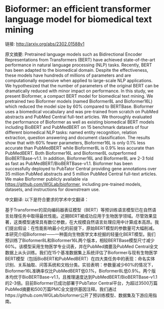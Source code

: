 # Bioformer: an efficient transformer language model for biomedical text mining

链接: http://arxiv.org/abs/2302.01588v1

原文摘要:
Pretrained language models such as Bidirectional Encoder Representations from
Transformers (BERT) have achieved state-of-the-art performance in natural
language processing (NLP) tasks. Recently, BERT has been adapted to the
biomedical domain. Despite the effectiveness, these models have hundreds of
millions of parameters and are computationally expensive when applied to
large-scale NLP applications. We hypothesized that the number of parameters of
the original BERT can be dramatically reduced with minor impact on performance.
In this study, we present Bioformer, a compact BERT model for biomedical text
mining. We pretrained two Bioformer models (named Bioformer8L and Bioformer16L)
which reduced the model size by 60% compared to BERTBase. Bioformer uses a
biomedical vocabulary and was pre-trained from scratch on PubMed abstracts and
PubMed Central full-text articles. We thoroughly evaluated the performance of
Bioformer as well as existing biomedical BERT models including BioBERT and
PubMedBERT on 15 benchmark datasets of four different biomedical NLP tasks:
named entity recognition, relation extraction, question answering and document
classification. The results show that with 60% fewer parameters, Bioformer16L
is only 0.1% less accurate than PubMedBERT while Bioformer8L is 0.9% less
accurate than PubMedBERT. Both Bioformer16L and Bioformer8L outperformed
BioBERTBase-v1.1. In addition, Bioformer16L and Bioformer8L are 2-3 fold as
fast as PubMedBERT/BioBERTBase-v1.1. Bioformer has been successfully deployed
to PubTator Central providing gene annotations over 35 million PubMed abstracts
and 5 million PubMed Central full-text articles. We make Bioformer publicly
available via https://github.com/WGLab/bioformer, including pre-trained models,
datasets, and instructions for downstream use.

中文翻译:
以下是符合要求的学术中文翻译：

基于Transformer的双向编码器表征模型（BERT）等预训练语言模型已在自然语言处理任务中取得最优性能。近期BERT被成功应用于生物医学领域。尽管效果显著，这类模型通常具有数亿参数，在大规模自然语言处理应用中计算成本高昂。我们提出假设：在性能影响最小化的前提下，原始BERT模型的参数量可大幅削减。本研究介绍Bioformer——一种面向生物医学文本挖掘的轻量化BERT模型。我们预训练了Bioformer8L和Bioformer16L两个版本，相较BERTBase模型尺寸减少60%。该模型采用生物医学专业词表，并在PubMed摘要及PubMed Central全文数据上从头训练。我们在15个基准数据集上系统评估了Bioformer与现有生物医学BERT模型（包括BioBERT和PubMedBERT）在四大类任务中的表现：命名实体识别、关系抽取、问答系统和文档分类。实验表明：参数量减少60%的情况下，Bioformer16L准确率仅比PubMedBERT低0.1%，Bioformer8L低0.9%。两个版本均优于BioBERTBase-v1.1，且推理速度达到PubMedBERT/BioBERTBase-v1.1的2-3倍。目前Bioformer已成功部署于PubTator Central平台，为超过3500万篇PubMed摘要和500万篇PMC全文提供基因注释。我们通过https://github.com/WGLab/bioformer公开了预训练模型、数据集及下游应用指南。

